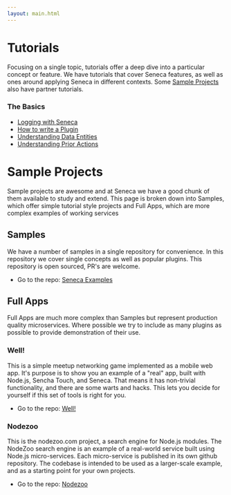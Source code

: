 ```yaml
---
layout: main.html
---
```


# Tutorials
Focusing on a single topic, tutorials offer a deep dive into a particular concept or feature. We have tutorials
that cover Seneca features, as well as ones around applying Seneca in different contexts. Some [Sample Projects][]
also have partner tutorials.

### The Basics

- [Logging with Seneca][]
- [How to write a Plugin][]
- [Understanding Data Entities][]
- [Understanding Prior Actions][]

# Sample Projects
Sample projects are awesome and at Seneca we have a good chunk of them available to study and extend. This page
is broken down into Samples, which offer simple tutorial style projects and Full Apps, which are more complex
examples of working services

## Samples
We have a number of samples in a single repository for convenience. In this repository we cover single concepts
as well as popular plugins. This repository is open sourced, PR's are welcome.

- Go to the repo: [Seneca Examples][]

## Full Apps
Full Apps are much more complex than Samples but represent production quality microservices. Where possible we
try to include as many plugins as possible to provide demonstration of their use.

### Well!
This is a simple meetup networking game implemented as a mobile web app. It's purpose is to show you an example of a "real" app, built with Node.js, Sencha Touch, and Seneca. That means it has non-trivial functionality, and there are some warts and hacks. This lets you decide for yourself if this set of tools is right for you.

- Go to the repo: [Well!][]

### Nodezoo
This is the nodezoo.com project, a search engine for Node.js modules. The NodeZoo search engine is an example of a real-world service built using Node.js micro-services. Each micro-service is published in its own github repository. The codebase is intended to be used as a larger-scale example, and as a starting point for your own projects.

- Go to the repo: [Nodezoo][]

[Sample Projects]: /tutorials/#samples
[Logging with Seneca]: /tutorials/logging-with-seneca.html
[How to write a Plugin]: /tutorials/how-to-write-a-plugin.html
[Understanding Data Entities]: /tutorials/understanding-data-entities.html
[Understanding Prior Actions]: /tutorials/understanding-prior-actions.html
[Seneca Examples]: https://github.com/rjrodger/seneca-examples]
[Well!]: https://github.com/nearform/well
[Nodezoo]: https://github.com/rjrodger/nodezoo
